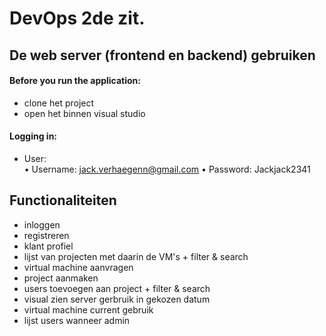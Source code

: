﻿# DevOps 2de zit.

## De web server (frontend en backend) gebruiken

####  Before you run the application:
- clone het project
- open het binnen visual studio

#### Logging in:
* User:  
  • Username: jack.verhaegenn@gmail.com
  • Password: Jackjack2341

## Functionaliteiten
- inloggen
- registreren
- klant profiel
- lijst van projecten met daarin de VM's + filter & search
- virtual machine aanvragen
- project aanmaken
- users toevoegen aan project + filter & search
- visual zien server gerbruik in gekozen datum
- virtual machine current gebruik
- lijst users wanneer admin 


